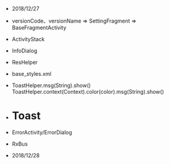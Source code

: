 - 2018/12/27

- versionCode、versionName => SettingFragment => BaseFragmentActivity

- ActivityStack

- InfoDialog

- ResHelper

- base_styles.xml

- ToastHelper.msg(String).show()
  ToastHelper.context(Context).color(color).msg(String).show()

- # Toast #

- ErrorActivity/ErrorDialog

- RxBus

- 2018/12/28